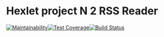 # Hexlet project N 2 RSS Reader
[![Maintainability](https://api.codeclimate.com/v1/badges/64400baad8b5e8990917/maintainability)](https://codeclimate.com/github/koshkarik/project-lvl3-s218/maintainability)[![Test Coverage](https://api.codeclimate.com/v1/badges/64400baad8b5e8990917/test_coverage)](https://codeclimate.com/github/koshkarik/project-lvl3-s218/test_coverage)[![Build Status](https://travis-ci.org/koshkarik/project-lvl3-s218.svg?branch=master)](https://travis-ci.org/koshkarik/project-lvl3-s218)